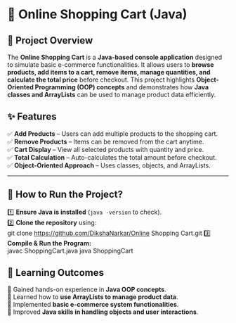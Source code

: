 # 🛒 Online Shopping Cart (Java)  

## 📖 Project Overview  
The **Online Shopping Cart** is a **Java-based console application** designed to simulate basic e-commerce functionalities. It allows users to **browse products, add items to a cart, remove items, manage quantities, and calculate the total price** before checkout. This project highlights **Object-Oriented Programming (OOP) concepts** and demonstrates how **Java classes and ArrayLists** can be used to manage product data efficiently.  

## **✨ Features**  
✅ **Add Products** – Users can add multiple products to the shopping cart.  
✅ **Remove Products** – Items can be removed from the cart anytime.  
✅ **Cart Display** – View all selected products with quantity and price.  
✅ **Total Calculation** – Auto-calculates the total amount before checkout.  
✅ **Object-Oriented Approach** – Uses classes, objects, and ArrayLists.  

---

## **🚀 How to Run the Project?**  
1️⃣ **Ensure Java is installed** (`java -version` to check).  
2️⃣ **Clone the repository** using:  
git clone https://github.com/DikshaNarkar/Online Shopping Cart.git
3️⃣ **Compile & Run the Program:**  
javac ShoppingCart.java 
java ShoppingCart



## **📜 Learning Outcomes**  
📌 Gained hands-on experience in **Java OOP concepts**.  
📌 Learned how to **use ArrayLists to manage product data**.  
📌 Implemented **basic e-commerce system functionalities**.  
📌 Improved **Java skills in handling objects and user interactions**.  



